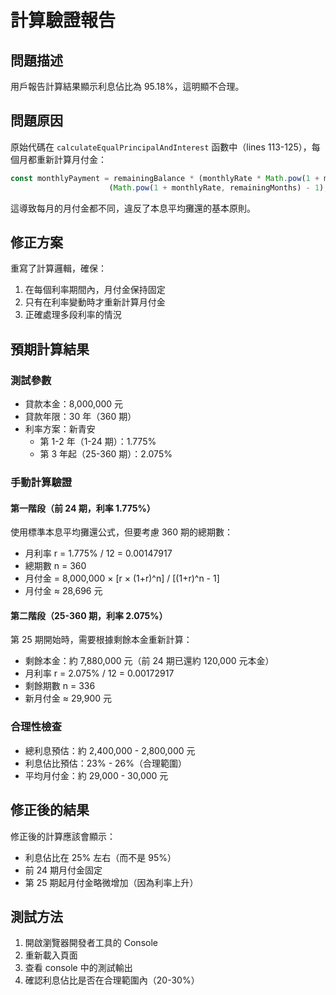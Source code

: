 # 計算驗證報告

## 問題描述
用戶報告計算結果顯示利息佔比為 95.18%，這明顯不合理。

## 問題原因
原始代碼在 `calculateEqualPrincipalAndInterest` 函數中（lines 113-125），每個月都重新計算月付金：
```typescript
const monthlyPayment = remainingBalance * (monthlyRate * Math.pow(1 + monthlyRate, remainingMonths)) / 
                      (Math.pow(1 + monthlyRate, remainingMonths) - 1);
```
這導致每月的月付金都不同，違反了本息平均攤還的基本原則。

## 修正方案
重寫了計算邏輯，確保：
1. 在每個利率期間內，月付金保持固定
2. 只有在利率變動時才重新計算月付金
3. 正確處理多段利率的情況

## 預期計算結果

### 測試參數
- 貸款本金：8,000,000 元
- 貸款年限：30 年（360 期）
- 利率方案：新青安
  - 第 1-2 年（1-24 期）：1.775%
  - 第 3 年起（25-360 期）：2.075%

### 手動計算驗證

#### 第一階段（前 24 期，利率 1.775%）
使用標準本息平均攤還公式，但要考慮 360 期的總期數：
- 月利率 r = 1.775% / 12 = 0.00147917
- 總期數 n = 360
- 月付金 = 8,000,000 × [r × (1+r)^n] / [(1+r)^n - 1]
- 月付金 ≈ 28,696 元

#### 第二階段（25-360 期，利率 2.075%）
第 25 期開始時，需要根據剩餘本金重新計算：
- 剩餘本金：約 7,880,000 元（前 24 期已還約 120,000 元本金）
- 月利率 r = 2.075% / 12 = 0.00172917
- 剩餘期數 n = 336
- 新月付金 ≈ 29,900 元

### 合理性檢查
- 總利息預估：約 2,400,000 - 2,800,000 元
- 利息佔比預估：23% - 26%（合理範圍）
- 平均月付金：約 29,000 - 30,000 元

## 修正後的結果
修正後的計算應該會顯示：
- 利息佔比在 25% 左右（而不是 95%）
- 前 24 期月付金固定
- 第 25 期起月付金略微增加（因為利率上升）

## 測試方法
1. 開啟瀏覽器開發者工具的 Console
2. 重新載入頁面
3. 查看 console 中的測試輸出
4. 確認利息佔比是否在合理範圍內（20-30%）